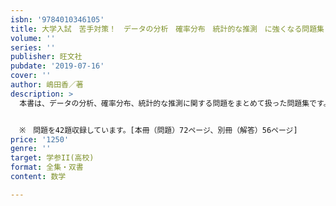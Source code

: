 ```yaml
---
isbn: '9784010346105'
title: 大学入試　苦手対策！　データの分析　確率分布　統計的な推測　に強くなる問題集
volume: ''
series: ''
publisher: 旺文社
pubdate: '2019-07-16'
cover: ''
author: 嶋田香／著
description: >
  本書は、データの分析、確率分布、統計的な推測に関する問題をまとめて扱った問題集です。大学入試に向けて体系的に１つずつポイントを把握しながら学習できるように、基本事項の確認・整理から入試レベルの練習問題までを扱っています。とくに、図表からの読み取りの力、この分野特有の計算の力を着実に身につけられるように構成されています。また、練習問題の解答では、思考力・判断力の強化を目指したポイントの振り返りや後に続く内容への準備などを扱った「Jump　Up」を設けています。こうして統計の分野における知識のネットワークを築いていくことで苦手意識を克服できるものと思います。（「はじめに」より）


  ※　問題を42題収録しています。[本冊（問題）72ページ、別冊（解答）56ページ]
price: '1250'
genre: ''
target: 学参II(高校)
format: 全集・双書
content: 数学

---
```

